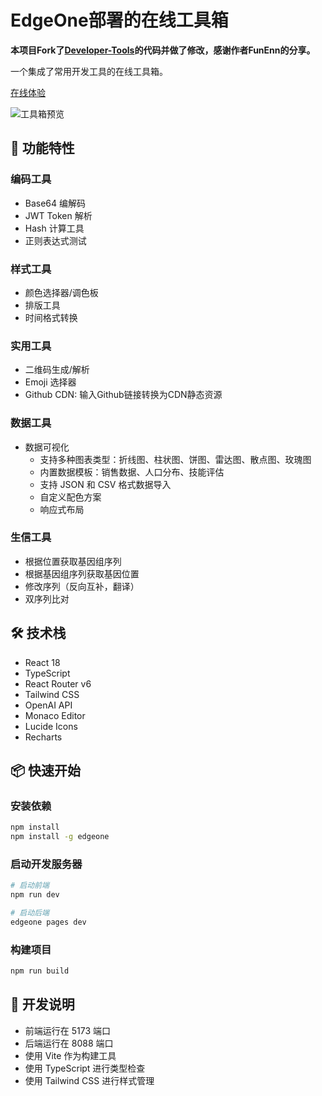 # EdgeOne部署的在线工具箱

**本项目Fork了[Developer-Tools](https://github.com/FunEnn/Developer-Tools)的代码并做了修改，感谢作者FunEnn的分享。**

一个集成了常用开发工具的在线工具箱。

[在线体验](https://devtools.xiaohanys.so.kg/)

![工具箱预览](https://tncache1-f1.v3mh.com/image/2025/07/08/72c25c2ced493d8921ad33f6979bba37.png)

## 🚀 功能特性

### 编码工具

- Base64 编解码
- JWT Token 解析
- Hash 计算工具
- 正则表达式测试

### 样式工具

- 颜色选择器/调色板
- 排版工具
- 时间格式转换

### 实用工具

- 二维码生成/解析
- Emoji 选择器
- Github CDN: 输入Github链接转换为CDN静态资源

### 数据工具

- 数据可视化
  - 支持多种图表类型：折线图、柱状图、饼图、雷达图、散点图、玫瑰图
  - 内置数据模板：销售数据、人口分布、技能评估
  - 支持 JSON 和 CSV 格式数据导入
  - 自定义配色方案
  - 响应式布局

### 生信工具

- 根据位置获取基因组序列
- 根据基因组序列获取基因位置
- 修改序列（反向互补，翻译）
- 双序列比对

## 🛠️ 技术栈

- React 18
- TypeScript
- React Router v6
- Tailwind CSS
- OpenAI API
- Monaco Editor
- Lucide Icons
- Recharts

## 📦 快速开始

### 安装依赖

```bash
npm install
npm install -g edgeone
```

### 启动开发服务器

```bash
# 启动前端
npm run dev

# 启动后端
edgeone pages dev
```

### 构建项目

```bash
npm run build
```

## 📝 开发说明

- 前端运行在 5173 端口
- 后端运行在 8088 端口
- 使用 Vite 作为构建工具
- 使用 TypeScript 进行类型检查
- 使用 Tailwind CSS 进行样式管理
